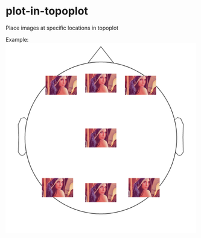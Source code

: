 # plot-in-topoplot
Place images at specific locations in topoplot

Example:
![Lena topoplot](spherical_coords.png)
